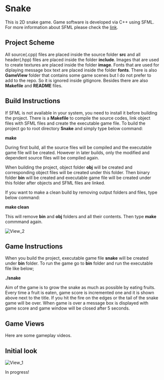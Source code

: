# Snake

This is 2D snake game. Game software is developed via C++ using SFML. For more information about SFML please check the [link](https://www.sfml-dev.org/).


## Project Scheme

All source(.cpp) files are placed inside the source folder **src** and all header(.hpp) files are placed inside the folder **include**. Images that are used to create textures are placed inside the folder **image**. Fonts that are used for diplaying message box text are placed inside the folder **fonts**. There is also **GameView** folder that contains some game scenes but I do not prefer to add to the repo. So it is ignored inside gitignore. Besides there are also **Makefile** and **README** files.


## Build Instructions

If SFML is not available in your system, you need to install it before building the project. There is a **Makefile** to compile the source codes, link object files with SFML files and create the executable game file. To build the project go to root directory **Snake** and simply type below command:

**make**

During first build, all the source files will be compiled and the executable game file will be created. However in later builds, only the modified and dependent source files will be compiled again.

When building the project, object folder **obj** will be created and corresponding object files will be created under this folder. Then binary folder **bin** will be created and executable game file will be created under this folder after objects and SFML files are linked.

If you want to make a clean build by removing output folders and files, type below command:

**make clean**

This will remove **bin** and **obj** folders and all their contents. Then type **make** commmand again.

![View_2](https://user-images.githubusercontent.com/34675907/133378518-7eb3a1a0-667c-4571-bca9-60444c988162.png)


## Game Instructions

When you build the project, executable game file **snake** will be created under **bin** folder. To run the game go to **bin** folder and run the executable file like below;

**./snake**

Aim of the game is to grow the snake as much as possible by eating fruits. Every time a fruit is eaten, game score is incremented one and it is shown above next to the title. If you hit the fire on the edges or the tail of the snake game will be over. When game is over a message box is displayed with game score and game window will be closed after 5 seconds.


## Game Views

Here are some gameplay videos.


## Initial look

![View_1](https://user-images.githubusercontent.com/34675907/133070703-49abb104-8554-412d-ae9a-be58aa53b90a.png)

In progress!
